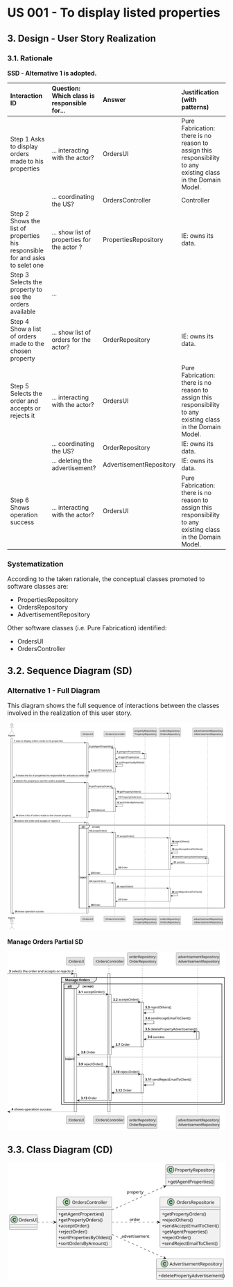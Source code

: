 # US 001 - To display listed properties 

## 3. Design - User Story Realization 

### 3.1. Rationale

**SSD - Alternative 1 is adopted.**

| Interaction ID                                                                | Question: Which class is responsible for...  | Answer                  | Justification (with patterns)                                                                                 |
|:------------------------------------------------------------------------------|:---------------------------------------------|:------------------------|:--------------------------------------------------------------------------------------------------------------|
| Step 1 Asks to display orders made to his properties 	                        | 	... interacting with the actor?             | OrdersUI                | Pure Fabrication: there is no reason to assign this responsibility to any existing class in the Domain Model. |
| 			  		                                                                       | 	... coordinating the US?                    | OrdersController        | Controller                                                                                                    |
| Step 2 Shows the list of properties his responsible for and asks to selet one | ... show list of properties for the actor ?	 | PropertiesRepository    | IE: owns its data.                                                                                            |
| Step 3 Selects the property to see the orders available	                      | 	...                                         |                         |                                                                                                               |
| Step 4 Show a list of orders made to the chosen property 		                   | 	... show list of orders for the actor?      | OrderRepository         | IE: owns its data.                                                                                            |
| Step 5 Selects the order and accepts or rejects it		                          | 	... interacting with the actor?             | OrdersUI                | Pure Fabrication: there is no reason to assign this responsibility to any existing class in the Domain Model. |
| 			  		                                                                       | 	... coordinating the US?                    | OrderRepository         | IE: owns its data.                                                                                            |
| 			  		                                                                       | 	... deleting the advertisement?             | AdvertisementRepository | IE: owns its data.                                                                                            |
| Step 6 Shows operation success		                                              | ...  interacting with the actor?             | OrdersUI                | Pure Fabrication: there is no reason to assign this responsibility to any existing class in the Domain Model. |

### Systematization ##

According to the taken rationale, the conceptual classes promoted to software classes are: 

 * PropertiesRepository
 * OrdersRepository
 * AdvertisementRepository


Other software classes (i.e. Pure Fabrication) identified: 

 * OrdersUI 
 * OrdersController



## 3.2. Sequence Diagram (SD)

### Alternative 1 - Full Diagram

This diagram shows the full sequence of interactions between the classes involved in the realization of this user story.

![Sequence Diagram - Full](svg/us011-sequence-diagram-full.svg)

**Manage Orders Partial SD**

![Sequence Diagram - Partial - Manage Orders](svg/us011-sequence-diagram-partial-manage-orders.svg)

## 3.3. Class Diagram (CD)

![Class Diagram](svg/us011-class-diagram.svg)